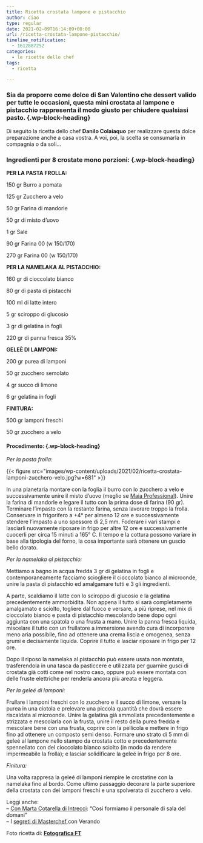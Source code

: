 ```yaml
---
title: Ricetta crostata lampone e pistacchio
author: ciao
type: regular
date: 2021-02-09T16:14:09+00:00
url: /ricetta-crostata-lampone-pistacchio/
timeline_notification:
  - 1612887252
categories:
  - le ricette dello chef
tags:
  - ricetta

---
```

### Sia da proporre come dolce di San Valentino che dessert valido per tutte le occasioni, questa mini crostata al lampone e pistacchio rappresenta il modo giusto per chiudere qualsiasi pasto. {.wp-block-heading}

Di seguito la ricetta dello chef **Danilo Colaiaquo** per realizzare questa dolce preparazione anche a casa vostra. A voi, poi, la scelta se consumarla in compagnia o da soli&#8230; 

### Ingredienti per 8 crostate mono porzioni: {.wp-block-heading}

**PER LA PASTA FROLLA:**

150 gr Burro a pomata

125 gr Zucchero a velo

50 gr Farina di mandorle

50 gr di misto d’uovo 

1 gr Sale

90 gr Farina 00 (w 150/170)

270 gr Farina 00 (w 150/170)

**PER LA NAMELAKA AL PISTACCHIO:**

160 gr di cioccolato bianco

80 gr di pasta di pistacchi

100 ml di latte intero

5 gr sciroppo di glucosio

3 gr di gelatina in fogli

220 gr di panna fresca 35%

**GELEÈ DI LAMPONI:**

200 gr purea di lamponi

50 gr zucchero semolato

4 gr succo di limone 

6 gr gelatina in fogli

**FINITURA:**

500 gr lamponi freschi

50 gr zucchero a velo

#### **Procedimento:** {.wp-block-heading}

_Per la pasta frolla:_


{{< figure src="images/wp-content/uploads/2021/02/ricetta-crostata-lamponi-zucchero-velo.jpg?w=681" >}}


In una planetaria montare con la foglia il burro con lo zucchero a velo e successivamente unire il misto d’uovo (meglio se <a href="https://www.maia.it/maia-professional/ovoprodotti/misto-d-uovo-speciale" target="_blank" rel="noreferrer noopener">Maia Professional</a>). Unire la farina di mandorle e legare il tutto con la prima dose di farina (90 gr). Terminare l’impasto con la restante farina, senza lavorare troppo la frolla. Conservare in frigorifero a +4° per almeno 12 ore e successivamente stendere l&#8217;impasto a uno spessore di 2,5 mm. Foderare i vari stampi e lasciarli nuovamente riposare in frigo per altre 12 ore e successivamente cuocerli per circa 15 minuti a 165° C. Il tempo e la cottura possono variare in base alla tipologia del forno, la cosa importante sarà ottenere un guscio bello dorato.

_Per la namelaka al pistacchio:_

Mettiamo a bagno in acqua fredda 3 gr di gelatina in fogli e contemporaneamente facciamo sciogliere il cioccolato bianco al microonde, unire la pasta di pistacchio ed amalgamare tutti e 3 gli ingredienti.

A parte, scaldiamo il latte con lo sciroppo di glucosio e la gelatina precedentemente ammorbidita. Non appena il tutto si sarà completamente amalgamato e sciolto, togliere dal fuoco e versare, a più riprese, nel mix di cioccolato bianco e pasta di pistacchio mescolando bene dopo ogni aggiunta con una spatola o una frusta a mano. Unire la panna fresca liquida, miscelare il tutto con un frullatore a immersione avendo cura di incorporare meno aria possibile, fino ad ottenere una crema liscia e omogenea, senza grumi e decisamente liquida. Coprire il tutto e lasciar riposare in frigo per 12 ore.

Dopo il riposo la namelaka al pistacchio può essere usata non montata, trasferendola in una tasca da pasticcere e utilizzata per guarnire gusci di crostata già cotti come nel nostro caso, oppure può essere montata con delle fruste elettriche per renderla ancora più areata e leggera.

_Per la geleé di lamponi:_

Frullare i lamponi freschi con lo zucchero e il succo di limone, versare la purea in una ciotola e prelevare una piccola quantità che dovrà essere riscaldata al microonde. Unire la gelatina già ammollata precedentemente e strizzata e mescolarla con la frusta, unire il resto della purea fredda e mescolare bene con una frusta, coprire con la pellicola e mettere in frigo fino ad ottenere un composto semi denso. Formare uno strato di 5 mm di geleé al lampone nello stampo da crostata cotto e precedentemente spennellato con del cioccolato bianco sciolto (in modo da rendere impermeabile la frolla); e lasciar solidificare la geleé in frigo per 8 ore.

_Finitura:_

Una volta rappresa la geleé di lamponi riempire le crostatine con la namelaka fino al bordo. Come ultimo passaggio decorare la parte superiore della crostata con dei lamponi freschi e una spolverata di zucchero a velo.

Leggi anche:  
&#8211; <a rel="noreferrer noopener" href="https://aleepepe.com/2021/02/02/intervista-marta-cotarella-intrecci/" target="_blank">Con Marta Cotarella di Intrecci</a>: &#8220;Così formiamo il personale di sala del domani&#8221;  
&#8211; I <a rel="noreferrer noopener" href="https://aleepepe.com/2020/09/07/segreti-masterchef-verando/" target="_blank">segreti di Masterchef </a>con Verando 

Foto ricetta di: **<a href="https://www.fotograficaft.com/" target="_blank" rel="noreferrer noopener">Fotografica FT</a>**